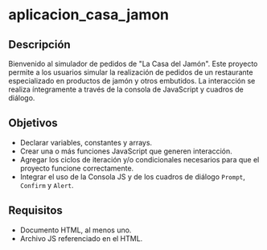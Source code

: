# aplicacion_casa_jamon

## Descripción
Bienvenido al simulador de pedidos de "La Casa del Jamón". Este proyecto permite a los usuarios simular la realización de pedidos de un restaurante 
especializado en productos de jamón y otros embutidos. 
La interacción se realiza íntegramente a través de la consola de JavaScript y cuadros de diálogo.

## Objetivos
- Declarar variables, constantes y arrays.
- Crear una o más funciones JavaScript que generen interacción.
- Agregar los ciclos de iteración y/o condicionales necesarios para que el proyecto funcione correctamente.
- Integrar el uso de la Consola JS y de los cuadros de diálogo `Prompt`, `Confirm` y `Alert`.

## Requisitos
- Documento HTML, al menos uno.
- Archivo JS referenciado en el HTML.

